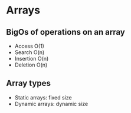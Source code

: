 # Arrays

## BigOs of operations on an array
- Access O(1)
- Search O(n)
- Insertion O(n)
- Deletion O(n)

## Array types 
- Static arrays: fixed size
- Dynamic arrays: dynamic size
